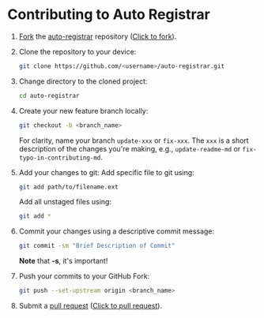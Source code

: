 # Contributing to Auto Registrar

1. [Fork](https://help.github.com/articles/fork-a-repo/) the [auto-registrar](https://github.com/Yokozuna59/auto-registrar) repository ([Click to fork](https://github.com/Yokozuna59/auto-registrar/fork)).

2. Clone the repository to your device:

    ```sh
    git clone https://github.com/<username>/auto-registrar.git
    ```

3. Change directory to the cloned project:

    ```sh
    cd auto-registrar
    ```

4. Create your new feature branch locally:

    ```sh
    git checkout -b <branch_name>
    ```

    For clarity, name your branch `update-xxx` or `fix-xxx`. The `xxx` is a short description of the changes you're making, e.g., `update-readme-md` or `fix-typo-in-contributing-md`.

5. Add your changes to git:
    Add specific file to git using:

    ```sh
    git add path/to/filename.ext
    ```

    Add all unstaged files using:

    ```sh
    git add *
    ```

6. Commit your changes using a descriptive commit message:

    ```sh
    git commit -sm "Brief Description of Commit"
    ```

   **Note** that **-s**, it's important!

7. Push your commits to your GitHub Fork:

    ```sh
    git push --set-upstream origin <branch_name>
    ```

8. Submit a [pull request](https://help.github.com/en/github/collaborating-with-issues-and-pull-requests/creating-a-pull-request-from-a-fork) ([Click to pull request](https://github.com/Yokozuna59/auto-registrar/pulls)).
